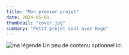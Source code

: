 ```yaml
---
title: "Mon premier projet"
date: 2024-05-01
thumbnail: "cover.jpg"
summary: "Petit projet cool avec Hugo"
---
```


![ma légende](cover.jpg)
Un peu de contenu optionnel ici.